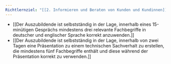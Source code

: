 ```yaml
---
Richtlernziel: "[[2. Informieren und Beraten von Kunden und Kundinnen]]"
---
```

- [[Der Auszubildende ist selbstständig in der Lage, innerhalb eines 15-minütigen Gesprächs mindestens drei relevante Fachbegriffe in deutscher und englischer Sprache korrekt anzuwenden.]]
- [[Der Auszubildende ist selbstständig in der Lage, innerhalb von zwei Tagen eine Präsentation zu einem technischen Sachverhalt zu erstellen, die mindestens fünf Fachbegriffe enthält und diese während der Präsentation korrekt zu verwenden.]]